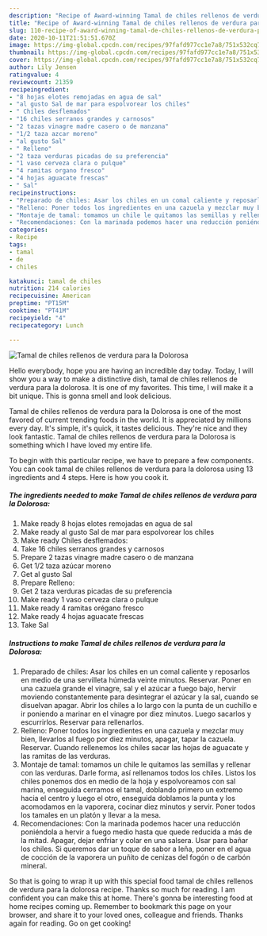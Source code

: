 ```yaml
---
description: "Recipe of Award-winning Tamal de chiles rellenos de verdura para la Dolorosa"
title: "Recipe of Award-winning Tamal de chiles rellenos de verdura para la Dolorosa"
slug: 110-recipe-of-award-winning-tamal-de-chiles-rellenos-de-verdura-para-la-dolorosa
date: 2020-10-11T21:51:51.670Z
image: https://img-global.cpcdn.com/recipes/97fafd977cc1e7a8/751x532cq70/tamal-de-chiles-rellenos-de-verdura-para-la-dolorosa-foto-principal.jpg
thumbnail: https://img-global.cpcdn.com/recipes/97fafd977cc1e7a8/751x532cq70/tamal-de-chiles-rellenos-de-verdura-para-la-dolorosa-foto-principal.jpg
cover: https://img-global.cpcdn.com/recipes/97fafd977cc1e7a8/751x532cq70/tamal-de-chiles-rellenos-de-verdura-para-la-dolorosa-foto-principal.jpg
author: Lily Jensen
ratingvalue: 4
reviewcount: 21359
recipeingredient:
- "8 hojas elotes remojadas en agua de sal"
- "al gusto Sal de mar para espolvorear los chiles"
- " Chiles desflemados"
- "16 chiles serranos grandes y carnosos"
- "2 tazas vinagre madre casero o de manzana"
- "1/2 taza azcar moreno"
- "al gusto Sal"
- " Relleno"
- "2 taza verduras picadas de su preferencia"
- "1 vaso cerveza clara o pulque"
- "4 ramitas organo fresco"
- "4 hojas aguacate frescas"
- " Sal"
recipeinstructions:
- "Preparado de chiles: Asar los chiles en un comal caliente y reposarlos en medio de una servilleta húmeda veinte minutos. Reservar. Poner en una cazuela grande el vinagre, sal y el azúcar a fuego bajo, hervir moviendo constantemente para desintegrar el azúcar y la sal, cuando se disuelvan apagar. Abrir los chiles a lo largo con la punta de un cuchillo e ir poniendo a marinar en el vinagre por diez minutos. Luego sacarlos y escurrirlos. Reservar para rellenarlos."
- "Relleno: Poner todos los ingredientes en una cazuela y mezclar muy bien, llevarlos al fuego por diez minutos, apagar, tapar la cazuela. Reservar. Cuando rellenemos los chiles sacar las hojas de aguacate y las ramitas de las verduras."
- "Montaje de tamal: tomamos un chile le quitamos las semillas y rellenar con las verduras. Darle forma, así rellenamos todos los chiles. Listos los chiles ponemos dos en medio de la hoja y espolvoreamos con sal marina, enseguida cerramos el tamal, doblando primero un extremo hacia el centro y luego el otro, enseguida doblamos la punta y los acomodamos en la vaporera, cocinar diez minutos y servir. Poner todos los tamales en un platón y llevar a la mesa."
- "Recomendaciones: Con la marinada podemos hacer una reducción poniéndola a hervir a fuego medio hasta que quede reducida a más de la mitad. Apagar, dejar enfriar y colar en una salsera. Usar para bañar los chiles. Si queremos dar un toque de sabor a leña, poner en el agua de cocción de la vaporera un puñito de cenizas del fogón o de carbón mineral."
categories:
- Recipe
tags:
- tamal
- de
- chiles

katakunci: tamal de chiles 
nutrition: 214 calories
recipecuisine: American
preptime: "PT15M"
cooktime: "PT41M"
recipeyield: "4"
recipecategory: Lunch

---
```



![Tamal de chiles rellenos de verdura para la Dolorosa](https://img-global.cpcdn.com/recipes/97fafd977cc1e7a8/751x532cq70/tamal-de-chiles-rellenos-de-verdura-para-la-dolorosa-foto-principal.jpg)

Hello everybody, hope you are having an incredible day today. Today, I will show you a way to make a distinctive dish, tamal de chiles rellenos de verdura para la dolorosa. It is one of my favorites. This time, I will make it a bit unique. This is gonna smell and look delicious.



Tamal de chiles rellenos de verdura para la Dolorosa is one of the most favored of current trending foods in the world. It is appreciated by millions every day. It's simple, it's quick, it tastes delicious. They're nice and they look fantastic. Tamal de chiles rellenos de verdura para la Dolorosa is something which I have loved my entire life.


To begin with this particular recipe, we have to prepare a few components. You can cook tamal de chiles rellenos de verdura para la dolorosa using 13 ingredients and 4 steps. Here is how you cook it.

<!--inarticleads1-->

##### The ingredients needed to make Tamal de chiles rellenos de verdura para la Dolorosa:

1. Make ready 8 hojas elotes remojadas en agua de sal
1. Make ready al gusto Sal de mar para espolvorear los chiles
1. Make ready  Chiles desflemados:
1. Take 16 chiles serranos grandes y carnosos
1. Prepare 2 tazas vinagre madre casero o de manzana
1. Get 1/2 taza azúcar moreno
1. Get al gusto Sal
1. Prepare  Relleno:
1. Get 2 taza verduras picadas de su preferencia
1. Make ready 1 vaso cerveza clara o pulque
1. Make ready 4 ramitas orégano fresco
1. Make ready 4 hojas aguacate frescas
1. Take  Sal




<!--inarticleads2-->

##### Instructions to make Tamal de chiles rellenos de verdura para la Dolorosa:

1. Preparado de chiles: Asar los chiles en un comal caliente y reposarlos en medio de una servilleta húmeda veinte minutos. Reservar. Poner en una cazuela grande el vinagre, sal y el azúcar a fuego bajo, hervir moviendo constantemente para desintegrar el azúcar y la sal, cuando se disuelvan apagar. Abrir los chiles a lo largo con la punta de un cuchillo e ir poniendo a marinar en el vinagre por diez minutos. Luego sacarlos y escurrirlos. Reservar para rellenarlos.
1. Relleno: Poner todos los ingredientes en una cazuela y mezclar muy bien, llevarlos al fuego por diez minutos, apagar, tapar la cazuela. Reservar. Cuando rellenemos los chiles sacar las hojas de aguacate y las ramitas de las verduras.
1. Montaje de tamal: tomamos un chile le quitamos las semillas y rellenar con las verduras. Darle forma, así rellenamos todos los chiles. Listos los chiles ponemos dos en medio de la hoja y espolvoreamos con sal marina, enseguida cerramos el tamal, doblando primero un extremo hacia el centro y luego el otro, enseguida doblamos la punta y los acomodamos en la vaporera, cocinar diez minutos y servir. Poner todos los tamales en un platón y llevar a la mesa.
1. Recomendaciones: Con la marinada podemos hacer una reducción poniéndola a hervir a fuego medio hasta que quede reducida a más de la mitad. Apagar, dejar enfriar y colar en una salsera. Usar para bañar los chiles. Si queremos dar un toque de sabor a leña, poner en el agua de cocción de la vaporera un puñito de cenizas del fogón o de carbón mineral.




So that is going to wrap it up with this special food tamal de chiles rellenos de verdura para la dolorosa recipe. Thanks so much for reading. I am confident you can make this at home. There's gonna be interesting food at home recipes coming up. Remember to bookmark this page on your browser, and share it to your loved ones, colleague and friends. Thanks again for reading. Go on get cooking!
